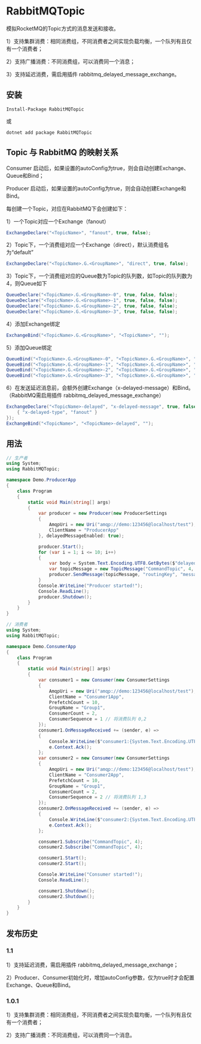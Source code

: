 # RabbitMQTopic

模拟RocketMQ的Topic方式的消息发送和接收。

1）支持集群消费：相同消费组，不同消费者之间实现负载均衡，一个队列有且仅有一个消费者；

2）支持广播消费：不同消费组，可以消费同一个消息；

3）支持延迟消费，需启用插件 rabbitmq_delayed_message_exchange。

## 安装
```
Install-Package RabbitMQTopic
```

或

```
dotnet add package RabbitMQTopic
```

## Topic 与 RabbitMQ 的映射关系

Consumer 启动后，如果设置的autoConfig为true，则会自动创建Exchange、Queue和Bind；

Producer 启动后，如果设置的autoConfig为true，则会自动创建Exchange和Bind。

每创建一个Topic，对应在RabbitMQ下会创建如下：

1）一个Topic对应一个Exchange（fanout）

```csharp
ExchangeDeclare("<TopicName>", "fanout", true, false);
```

2）Topic下，一个消费组对应一个Exchange（direct），默认消费组名为“default”

```csharp
ExchangeDeclare("<TopicName>.G.<GroupName>", "direct", true, false);
```

3）Topic下，一个消费组对应的Queue数为Topic的队列数，如Topic的队列数为4，则Queue如下

```csharp
QueueDeclare("<TopicName>.G.<GroupName>-0", true, false, false);
QueueDeclare("<TopicName>.G.<GroupName>-1", true, false, false);
QueueDeclare("<TopicName>.G.<GroupName>-2", true, false, false);
QueueDeclare("<TopicName>.G.<GroupName>-3", true, false, false);
```

4）添加Exchange绑定

```csharp
ExchangeBind("<TopicName>.G.<GroupName>", "<TopicName>", "");
```

5）添加Queue绑定

```csharp
QueueBind("<TopicName>.G.<GroupName>-0", "<TopicName>.G.<GroupName>", "0");
QueueBind("<TopicName>.G.<GroupName>-1", "<TopicName>.G.<GroupName>", "1");
QueueBind("<TopicName>.G.<GroupName>-2", "<TopicName>.G.<GroupName>", "2");
QueueBind("<TopicName>.G.<GroupName>-3", "<TopicName>.G.<GroupName>", "3");
```

6）在发送延迟消息前，会额外创建Exchange（x-delayed-message）和Bind。（RabbitMQ需启用插件 rabbitmq_delayed_message_exchange）

```csharp
ExchangeDeclare("<TopicName>-delayed", "x-delayed-message", true, false, new Dictionary<string, object> {
    { "x-delayed-type", "fanout" }
});
ExchangeBind("<TopicName>", "<TopicName>-delayed", "");
```

## 用法

```csharp
// 生产者
using System;
using RabbitMQTopic;

namespace Demo.ProducerApp
{
    class Program
    {
        static void Main(string[] args)
        {
            var producer = new Producer(new ProducerSettings
            {
                AmqpUri = new Uri("amqp://demo:123456@localhost/test"),
                ClientName = "ProducerApp"
            }, delayedMessageEnabled: true);

            producer.Start();
            for (var i = 1; i <= 10; i++)
            {
                var body = System.Text.Encoding.UTF8.GetBytes($"delayed message {i}");
                var topicMessage = new TopicMessage("CommandTopic", 4, 1, body, "text/json", "System.String", delayedMillisecond: 1000 * (15 - i));
                producer.SendMessage(topicMessage, "routingKey", "messageId");
            }
            Console.WriteLine("Producer started!");
            Console.ReadLine();
            producer.Shutdown();
        }
    }
}
```

```csharp
// 消费者
using System;
using RabbitMQTopic;

namespace Demo.ConsumerApp
{
    class Program
    {
        static void Main(string[] args)
        {
            var consumer1 = new Consumer(new ConsumerSettings
            {
                AmqpUri = new Uri("amqp://demo:123456@localhost/test"),
                ClientName = "Consumer1App",
                PrefetchCount = 10,
                GroupName = "Group1",
                ConsumerCount = 2,
                ConsumerSequence = 1 // 将消费队列 0,2
            });
            consumer1.OnMessageReceived += (sender, e) =>
            {
                Console.WriteLine($"consumer1:{System.Text.Encoding.UTF8.GetString(e.Context.GetBody())}");
                e.Context.Ack();
            };
            var consumer2 = new Consumer(new ConsumerSettings
            {
                AmqpUri = new Uri("amqp://demo:123456@localhost/test"),
                ClientName = "Consumer2App",
                PrefetchCount = 10,
                GroupName = "Group1",
                ConsumerCount = 2,
                ConsumerSequence = 2 // 将消费队列 1,3
            });
            consumer2.OnMessageReceived += (sender, e) =>
            {
                Console.WriteLine($"consumer2:{System.Text.Encoding.UTF8.GetString(e.Context.GetBody())}");
                e.Context.Ack();
            };

            consumer1.Subscribe("CommandTopic", 4);
            consumer2.Subscribe("CommandTopic", 4);

            consumer1.Start();
            consumer2.Start();

            Console.WriteLine("Consumer started!");
            Console.ReadLine();

            consumer1.Shutdown();
            consumer2.Shutdown();
        }
    }
}
```

## 发布历史

### 1.1

1）支持延迟消费，需启用插件 rabbitmq_delayed_message_exchange；

2）Producer、Consumer初始化时，增加autoConfig参数，仅为true时才会配置Exchange、Queue和Bind。

### 1.0.1

1）支持集群消费：相同消费组，不同消费者之间实现负载均衡，一个队列有且仅有一个消费者；

2）支持广播消费：不同消费组，可以消费同一个消息。